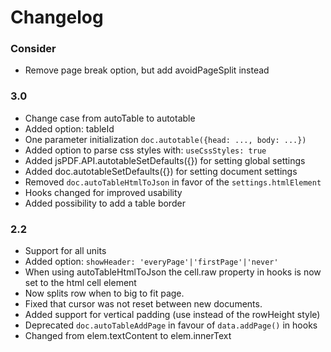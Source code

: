 # Changelog

### Consider
- Remove page break option, but add avoidPageSplit instead

### 3.0
- Change case from autoTable to autotable
- Added option: tableId
- One parameter initialization `doc.autotable({head: ..., body: ...})`
- Added option to parse css styles with: `useCssStyles: true`
- Added jsPDF.API.autotableSetDefaults({}) for setting global settings
- Added doc.autotableSetDefaults({}) for setting document settings
- Removed `doc.autoTableHtmlToJson` in favor of the `settings.htmlElement`
- Hooks changed for improved usability
- Added possibility to add a table border

### 2.2
- Support for all units 
- Added option: `showHeader: 'everyPage'|'firstPage'|'never'`
- When using autoTableHtmlToJson the cell.raw property in hooks is now set to the html cell element
- Now splits row when to big to fit page.
- Fixed that cursor was not reset between new documents.
- Added support for vertical padding (use instead of the rowHeight style)
- Deprecated `doc.autoTableAddPage` in favour of `data.addPage()` in hooks
- Changed from elem.textContent to elem.innerText